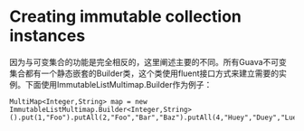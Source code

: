 # Creating immutable collection instances
因为与可变集合的功能是完全相反的，这里阐述主要的不同。所有Guava不可变集合都有一个静态嵌套的Builder类，这个类使用fluent接口方式来建立需要的实例。下面使用ImmutableListMultimap.Builder作为例子：

```
MultiMap<Integer,String> map = new ImmutableListMultimap.Builder<Integer,String>().put(1,"Foo").putAll(2,"Foo","Bar","Baz").putAll(4,"Huey","Duey","Luey").put(3,"Single").build();
```
